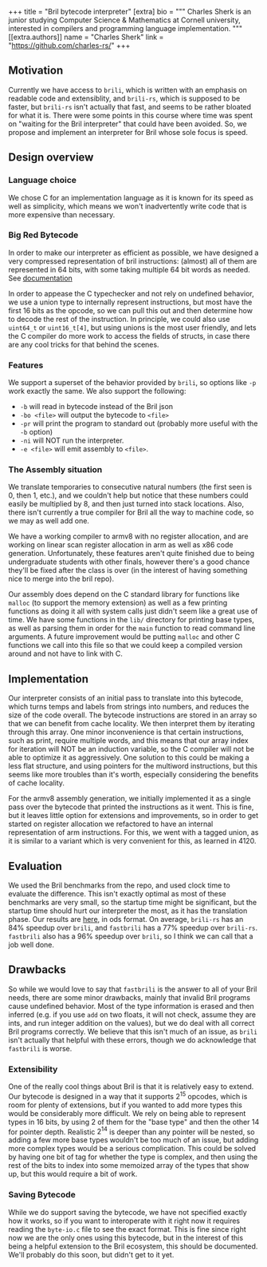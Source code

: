 +++
title = "Bril bytecode interpreter"
[extra]
bio = """
	Charles Sherk is an junior studying Computer Science & Mathematics at
	Cornell university, interested in compilers and programming language
	implementation.
"""
[[extra.authors]]
name = "Charles Sherk"
link = "https://github.com/charles-rs/"
+++

## Motivation
Currently we have access to `brili`, which is written with an emphasis on
readable code and extensiblity, and `brili-rs`, which is supposed to be faster,
but `brili-rs` isn't actually that fast, and seems to be rather bloated for what
it is. There were some points in this course where time was spent on "waiting
for the Bril interpreter" that could have been avoided. So, we propose and
implement an interpreter for Bril whose sole focus is speed.

## Design overview

### Language choice
We chose C for an implementation language as it is known for its speed as well
as simplicity, which means we won't inadvertently write code that is more
expensive than necessary.

### Big Red Bytecode
In order to make our interpreter as efficient as possible, we have designed a
very compressed representation of bril instructions: (almost) all of them are
represented in 64 bits, with some taking multiple 64 bit words as needed. See
[documentation](https://github.coecis.cornell.edu/cs897/fast-bril/blob/master/doc/brb.pdf)

In order to appease the C typechecker and not rely on undefined behavior, we use
a union type to internally represent instructions, but most have the first 16
bits as the opcode, so we can pull this out and then determine how to decode the
rest of the instruction. In principle, we could also use `uint64_t` or
`uint16_t[4]`, but using unions is the most user friendly, and lets the C
compiler do more work to access the fields of structs, in case there are any
cool tricks for that behind the scenes.

### Features
We support a superset of the behavior provided by `brili`, so options like `-p`
work exactly the same. We also support the following:
 - `-b` will read in bytecode instead of the Bril json
 - `-bo <file>` will output the bytecode to `<file>`
 - `-pr` will print the program to standard out (probably more useful with the
         `-b` option)
 - `-ni` will NOT run the interpreter.
 - `-e <file>` will emit assembly to `<file>`.

### The Assembly situation
We translate temporaries to consecutive natural numbers (the first seen is 0,
then 1, etc.), and we couldn't help but notice that these numbers could easily
be multiplied by 8, and then just turned into stack locations. Also, there isn't
currently a true compiler for Bril all the way to machine code, so we may as
well add one.

We have a working compiler to armv8 with no register allocation, and are working
on linear scan register allocation in arm as well as x86 code
generation. Unfortunately, these features aren't quite finished due to being
undergraduate students with other finals, however there's a good chance they'll
be fixed after the class is over (in the interest of having something nice to
merge into the bril repo).

Our assembly does depend on the C standard library for functions like `malloc`
(to support the memory extension) as well as a few printing functions as doing
it all with system calls just didn't seem like a great use of time. We have some
functions in the `lib/` directory for printing base types, as well as parsing
them in order for the `main` function to read command line arguments. A future
improvement would be putting `malloc` and other C functions we call into this
file so that we could keep a compiled version around and not have to link with
C.

## Implementation
Our interpreter consists of an initial pass to translate into this bytecode,
which turns temps and labels from strings into numbers, and reduces the size of
the code overall. The bytecode instructions are stored in an array so that we
can benefit from cache locality. We then interpret them by iterating through
this array. One minor inconvenience is that certain instructions, such as print,
require multiple words, and this means that our array index for iteration will
NOT be an induction variable, so the C compiler will not be able to optimize it
as aggressively. One solution to this could be making a less flat structure, and
using pointers for the multiword instructions, but this seems like more troubles
than it's worth, especially considering the benefits of cache locality.

For the armv8 assembly generation, we initially implemented it as a single pass
over the bytecode that printed the instructions as it went. This is fine, but it
leaves little option for extensions and improvements, so in order to get started
on register allocation we refactored to have an internal representation of arm
instructions. For this, we went with a tagged union, as it is similar to a
variant which is very convenient for this, as learned in 4120.

## Evaluation
We used the Bril benchmarks from the repo, and used clock time to evaluate the
difference. This isn't exactly optimal as most of these benchmarks are very
small, so the startup time might be significant, but the startup time should
hurt our interpreter the most, as it has the translation phase. Our results are
[here](https://github.coecis.cornell.edu/cs897/fast-bril/blob/master/eval/performance.ods),
in ods format. On average, `brili-rs` has an 84% speedup over `brili`, and
`fastbrili` has a 77% speedup over `brili-rs`. `fastbrili` also has a 96%
speedup over `brili`, so I think we can call that a job well done.

## Drawbacks
So while we would love to say that `fastbrili` is the answer to all of your Bril
needs, there are some minor drawbacks, mainly that invalid Bril programs cause
undefined behavior. Most of the type information is erased and then inferred
(e.g. if you use `add` on two floats, it will not check, assume they are ints,
and run integer addition on the values), but we do deal with all correct Bril
programs correctly. We believe that this isn't much of an issue, as `brili`
isn't actually that helpful with these errors, though we do acknowledge that
`fastbrili` is worse.

### Extensibility
One of the really cool things about Bril is that it is relatively easy to
extend. Our bytecode is designed in a way that it supports $2^15$ opcodes, which
is room for plenty of extensions, but if you wanted to add more types this would
be considerably more difficult. We rely on being able to represent types in 16
bits, by using 2 of them for the "base type" and then the other 14 for pointer
depth. Realistic $2^14$ is deeper than any pointer will be nested, so adding a
few more base types wouldn't be too much of an issue, but adding more complex
types would be a serious complication. This could be solved by having one bit of
tag for whether the type is complex, and then using the rest of the bits to
index into some memoized array of the types that show up, but this would require
a bit of work.

### Saving Bytecode
While we do support saving the bytecode, we have not specified exactly how it
works, so if you want to interoperate with it right now it requires reading the
`byte-io.c` file to see the exact format. This is fine since right now we are
the only ones using this bytecode, but in the interest of this being a helpful
extension to the Bril ecosystem, this should be documented. We'll probably do
this soon, but didn't get to it yet.
